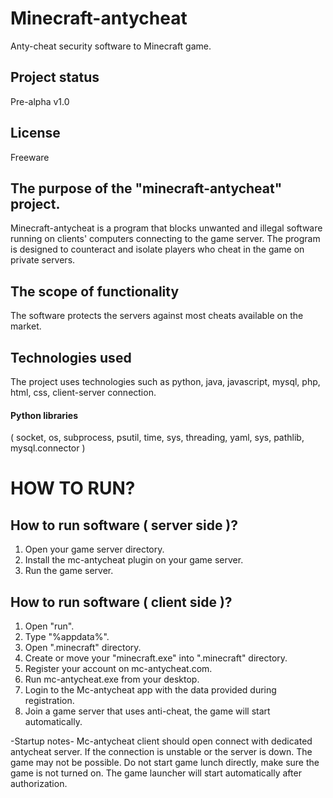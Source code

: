 # Minecraft-antycheat
Anty-cheat security software to Minecraft game.

## Project status
Pre-alpha v1.0 

## License
Freeware

## The purpose of the "minecraft-antycheat" project.
Minecraft-antycheat is a program that blocks unwanted and illegal software running on clients' computers connecting to the game server.
The program is designed to counteract and isolate players who cheat in the game on private servers.

## The scope of functionality
The software protects the servers against most cheats available on the market.

## Technologies used
The project uses technologies such as python, java, javascript, mysql, php, html, css, client-server connection.
#### Python libraries
( socket, os, subprocess, psutil, time, sys, threading, yaml, sys, pathlib, mysql.connector ) 

# HOW TO RUN?

## How to run software ( server side )?
1. Open your game server directory.
2. Install the mc-antycheat plugin on your game server.
3. Run the game server.

## How to run software ( client side )?
1. Open "run".
2. Type "%appdata%".
3. Open ".minecraft" directory.
4. Create or move your "minecraft.exe" into ".minecraft" directory. 
5. Register your account on mc-antycheat.com.
6. Run mc-antycheat.exe from your desktop. 
7. Login to the Mc-antycheat app with the data provided during registration.
8. Join a game server that uses anti-cheat, the game will start automatically.

-Startup notes-
Mc-antycheat client should open connect with dedicated antycheat server. 
If the connection is unstable or the server is down. The game may not be possible.
Do not start game lunch directly, make sure the game is not turned on.
The game launcher will start automatically after authorization.








